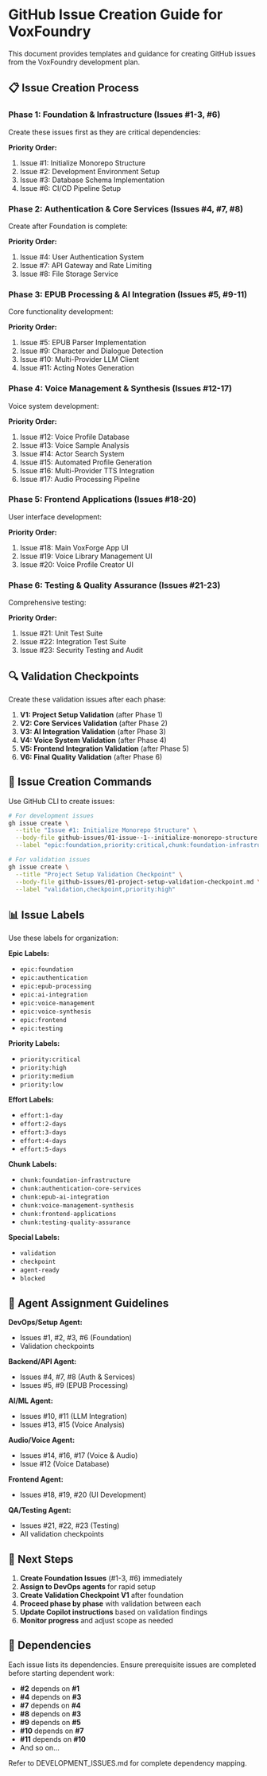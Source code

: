 # GitHub Issue Creation Guide for VoxFoundry

This document provides templates and guidance for creating GitHub issues from the VoxFoundry development plan.

## 📋 Issue Creation Process

### Phase 1: Foundation & Infrastructure (Issues #1-3, #6)
Create these issues first as they are critical dependencies:

**Priority Order:**
1. Issue #1: Initialize Monorepo Structure
2. Issue #2: Development Environment Setup  
3. Issue #3: Database Schema Implementation
4. Issue #6: CI/CD Pipeline Setup

### Phase 2: Authentication & Core Services (Issues #4, #7, #8)
Create after Foundation is complete:

**Priority Order:**
1. Issue #4: User Authentication System
2. Issue #7: API Gateway and Rate Limiting
3. Issue #8: File Storage Service

### Phase 3: EPUB Processing & AI Integration (Issues #5, #9-11)
Core functionality development:

**Priority Order:**
1. Issue #5: EPUB Parser Implementation
2. Issue #9: Character and Dialogue Detection
3. Issue #10: Multi-Provider LLM Client
4. Issue #11: Acting Notes Generation

### Phase 4: Voice Management & Synthesis (Issues #12-17)
Voice system development:

**Priority Order:**
1. Issue #12: Voice Profile Database
2. Issue #13: Voice Sample Analysis
3. Issue #14: Actor Search System
4. Issue #15: Automated Profile Generation
5. Issue #16: Multi-Provider TTS Integration
6. Issue #17: Audio Processing Pipeline

### Phase 5: Frontend Applications (Issues #18-20)
User interface development:

**Priority Order:**
1. Issue #18: Main VoxForge App UI
2. Issue #19: Voice Library Management UI
3. Issue #20: Voice Profile Creator UI

### Phase 6: Testing & Quality Assurance (Issues #21-23)
Comprehensive testing:

**Priority Order:**
1. Issue #21: Unit Test Suite
2. Issue #22: Integration Test Suite
3. Issue #23: Security Testing and Audit

## 🔍 Validation Checkpoints

Create these validation issues after each phase:

1. **V1: Project Setup Validation** (after Phase 1)
2. **V2: Core Services Validation** (after Phase 2)
3. **V3: AI Integration Validation** (after Phase 3)
4. **V4: Voice System Validation** (after Phase 4)
5. **V5: Frontend Integration Validation** (after Phase 5)
6. **V6: Final Quality Validation** (after Phase 6)

## 🤖 Issue Creation Commands

Use GitHub CLI to create issues:

```bash
# For development issues
gh issue create \
  --title "Issue #1: Initialize Monorepo Structure" \
  --body-file github-issues/01-issue--1--initialize-monorepo-structure.md \
  --label "epic:foundation,priority:critical,chunk:foundation-infrastructure"

# For validation issues
gh issue create \
  --title "Project Setup Validation Checkpoint" \
  --body-file github-issues/01-project-setup-validation-checkpoint.md \
  --label "validation,checkpoint,priority:high"
```

## 📊 Issue Labels

Use these labels for organization:

**Epic Labels:**
- `epic:foundation`
- `epic:authentication`
- `epic:epub-processing`
- `epic:ai-integration`
- `epic:voice-management`
- `epic:voice-synthesis`
- `epic:frontend`
- `epic:testing`

**Priority Labels:**
- `priority:critical`
- `priority:high`
- `priority:medium`
- `priority:low`

**Effort Labels:**
- `effort:1-day`
- `effort:2-days`
- `effort:3-days`
- `effort:4-days`
- `effort:5-days`

**Chunk Labels:**
- `chunk:foundation-infrastructure`
- `chunk:authentication-core-services`
- `chunk:epub-ai-integration`
- `chunk:voice-management-synthesis`
- `chunk:frontend-applications`
- `chunk:testing-quality-assurance`

**Special Labels:**
- `validation`
- `checkpoint`
- `agent-ready`
- `blocked`

## 🎯 Agent Assignment Guidelines

**DevOps/Setup Agent:**
- Issues #1, #2, #3, #6 (Foundation)
- Validation checkpoints

**Backend/API Agent:**
- Issues #4, #7, #8 (Auth & Services)
- Issues #5, #9 (EPUB Processing)

**AI/ML Agent:**
- Issues #10, #11 (LLM Integration)
- Issues #13, #15 (Voice Analysis)

**Audio/Voice Agent:**
- Issues #14, #16, #17 (Voice & Audio)
- Issue #12 (Voice Database)

**Frontend Agent:**
- Issues #18, #19, #20 (UI Development)

**QA/Testing Agent:**
- Issues #21, #22, #23 (Testing)
- All validation checkpoints

## 📝 Next Steps

1. **Create Foundation Issues** (#1-3, #6) immediately
2. **Assign to DevOps agents** for rapid setup
3. **Create Validation Checkpoint V1** after foundation
4. **Proceed phase by phase** with validation between each
5. **Update Copilot instructions** based on validation findings
6. **Monitor progress** and adjust scope as needed

## 🔗 Dependencies

Each issue lists its dependencies. Ensure prerequisite issues are completed before starting dependent work:

- **#2** depends on **#1**
- **#4** depends on **#3**
- **#7** depends on **#4**
- **#8** depends on **#3**
- **#9** depends on **#5**
- **#10** depends on **#7**
- **#11** depends on **#10**
- And so on...

Refer to DEVELOPMENT_ISSUES.md for complete dependency mapping.